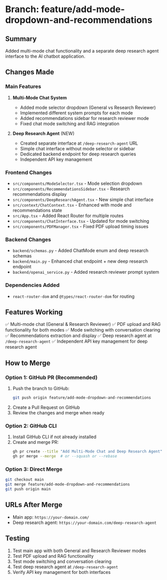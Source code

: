 # Branch: feature/add-mode-dropdown-and-recommendations

## Summary
Added multi-mode chat functionality and a separate deep research agent interface to the AI chatbot application.

## Changes Made

### Main Features
1. **Multi-Mode Chat System**
   - Added mode selector dropdown (General vs Research Reviewer)
   - Implemented different system prompts for each mode
   - Added recommendations sidebar for research reviewer mode
   - Fixed chat mode switching and RAG integration

2. **Deep Research Agent** (NEW)
   - Created separate interface at `/deep-research-agent` URL
   - Simple chat interface without mode selector or sidebar
   - Dedicated backend endpoint for deep research queries
   - Independent API key management

### Frontend Changes
- `src/components/ModeSelector.tsx` - Mode selection dropdown
- `src/components/RecommendationsSidebar.tsx` - Research recommendations display
- `src/components/DeepResearchAgent.tsx` - New simple chat interface
- `src/context/ChatContext.tsx` - Enhanced with mode and recommendations state
- `src/App.tsx` - Added React Router for multiple routes
- `src/components/ChatInterface.tsx` - Updated for mode switching
- `src/components/PDFManager.tsx` - Fixed PDF upload timing issues

### Backend Changes
- `backend/schemas.py` - Added ChatMode enum and deep research schemas
- `backend/main.py` - Enhanced chat endpoint + new deep research endpoint
- `backend/openai_service.py` - Added research reviewer prompt system

### Dependencies Added
- `react-router-dom` and `@types/react-router-dom` for routing

## Features Working
✅ Multi-mode chat (General & Research Reviewer)
✅ PDF upload and RAG functionality for both modes
✅ Mode switching with conversation clearing
✅ Recommendations extraction and display
✅ Deep research agent at `/deep-research-agent`
✅ Independent API key management for deep research agent

## How to Merge

### Option 1: GitHub PR (Recommended)
1. Push the branch to GitHub:
   ```bash
   git push origin feature/add-mode-dropdown-and-recommendations
   ```
2. Create a Pull Request on GitHub
3. Review the changes and merge when ready

### Option 2: GitHub CLI
1. Install GitHub CLI if not already installed
2. Create and merge PR:
   ```bash
   gh pr create --title "Add Multi-Mode Chat and Deep Research Agent" --body "Added mode selector, recommendations sidebar, and separate deep research agent interface"
   gh pr merge --merge  # or --squash or --rebase
   ```

### Option 3: Direct Merge
```bash
git checkout main
git merge feature/add-mode-dropdown-and-recommendations
git push origin main
```

## URLs After Merge
- Main app: `https://your-domain.com/`
- Deep research agent: `https://your-domain.com/deep-research-agent`

## Testing
1. Test main app with both General and Research Reviewer modes
2. Test PDF upload and RAG functionality
3. Test mode switching and conversation clearing
4. Test deep research agent at `/deep-research-agent`
5. Verify API key management for both interfaces 